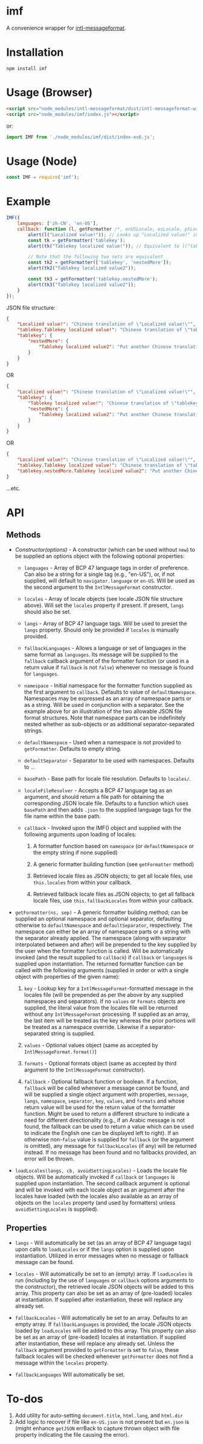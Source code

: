 # imf

A convenience wrapper for [intl-messageformat](https://github.com/yahoo/intl-messageformat).

# Installation

`npm install imf`

# Usage (Browser)

```html
<script src="node_modules/intl-messageformat/dist/intl-messageformat-with-locales.min.js"></script>
<script src="node_modules/imf/index.js"></script>
```

or:

```js
import IMF from './node_modules/imf/dist/index-es6.js';
```

# Usage (Node)

```js
const IMF = require('imf');
```

# Example

```js
IMF({
    languages: ['zh-CN', 'en-US'],
    callback: function (l, getFormatter /*, enUSLocale, esLocale, ptLocale, zhCNLocale*/) {
        alert(l("Localized value!")); // Looks up "Localized value!" in Chinese file (at "locales/zh-CN.json") and in English (at "locales/en-US.json") if not present in Chinese
        const tk = getFormatter('tablekey');
        alert(tk("Tablekey localized value!")); // Equivalent to l("tablekey.Tablekey localized value!")

        // Note that the following two sets are equivalent
        const tk2 = getFormatter(['tablekey', 'nestedMore']);
        alert(tk2("Tablekey localized value2"));

        const tk3 = getFormatter('tablekey.nestedMore');
        alert(tk3("Tablekey localized value2"));
    }
});
```

JSON file structure:

```json
{
    "Localized value!": "Chinese translation of \"Localized value!\"",
    "tablekey.Tablekey localized value!": "Chinese translation of \"tablekey.Tablekey localized value!\"",
    "tablekey": {
        "nestedMore": {
            "Tablekey localized value2": "Put another Chinese translation of \"tablekey.Tablekey localized value!\" here"
        }
    }
}
```

OR

```json
{
    "Localized value!": "Chinese translation of \"Localized value!\"",
    "tablekey": {
        "Tablekey localized value!": "Chinese translation of \"tablekey.Tablekey localized value!\"",
        "nestedMore": {
            "Tablekey localized value2": "Put another Chinese translation of \"tablekey.Tablekey localized value!\" here"
        }
    }
}
```

OR

```json
{
    "Localized value!": "Chinese translation of \"Localized value!\"",
    "tablekey.Tablekey localized value!": "Chinese translation of \"tablekey.Tablekey localized value!\"",
    "tablekey.nestedMore.Tablekey localized value2": "Put another Chinese translation of \"tablekey.Tablekey localized value!\" here"
}
```

...etc.

# API

## Methods

-   *Constructor(options)* - A constructor (which can be used without
      `new`) to be supplied an options object with the following
      optional properties:

    -   `languages` - Array of BCP 47 language tags in order of preference.
      Can also be a string for a single tag (e.g., "en-US"), or, if not
      supplied, will default to `navigator.language` or `en-US`. Will be
      used as the second argument to the `IntlMessageFormat` constructor.

    -   `locales` - Array of locale objects (see locale JSON file structure
      above). Will set the `locales` property if present. If present,
      `langs` should also be set.

    -   `langs` - Array of BCP 47 language tags. Will be used to preset
      the `langs` property. Should only be provided if `locales` is
      manually provided.

    -   `fallbackLanguages` - Allows a language or set of languages in
      the same format as `languages`. Its message will be supplied to
      the `fallback` callback argument of the formatter function (or
      used in a return value if `fallback` is not `false`) whenever no
      message is found for `languages`.

    -   `namespace` - Initial namespace for the formatter function
      supplied as the first argument to `callback`. Defaults to value
      of `defaultNamespace`. Namespaces may be expressed as an array
      of namespace parts or as a string. Will be used in conjunction
      with a separator. See the example above for an illustration of
      the two allowable JSON file format structures. Note that namespace
      parts can be indefinitely nested whether as sub-objects or as
      additional separator-separated strings.

    -   `defaultNamespace` - Used when a namespace is not provided
      to `getFormatter`. Defaults to empty string.

    -   `defaultSeparator` - Separator to be used with
      namespaces. Defaults to `.`.

    -   `basePath` - Base path for locale file resolution.
      Defaults to `locales/`.

    -   `localeFileResolver` - Accepts a BCP 47 language tag as
      an argument, and should return a file path for obtaining
      the corresponding JSON locale file. Defaults to a function
      which uses `basePath` and then adds `.json` to the supplied
      language tags for the file name within the base path.

    -   `callback` - Invoked upon the IMF() object and supplied with
        the following arguments upon loading of locales:

        1.  A formatter function based on `namespace` (or `defaultNamespace`
            or the empty string if none supplied)

        1.  A generic formatter building function (see `getFormatter` method)

        1.  Retrieved locale files as JSON objects; to get all locale
            files, use `this.locales` from within your callback.

        1.  Retrieved fallback locale files as JSON objects; to get
            all fallback locale files, use `this.fallbackLocales` from
            within your callback.

-   `getFormatter(ns, sep)` - A generic formatter building method; can be
    supplied an optional namespace and optional separator, defaulting
    otherwise to `defaultNamespace` and `defaultSeparator`, respectively.
    The namespace can either be an array of namespace parts or a string
    with the separator already applied. The namespace (along with
    separator interpolated between and after) will be prepended to
    the key supplied by the user when the formatter function is called.
    Will be automatically invoked (and the result supplied to `callback`)
    if `callback` or `languages` is supplied upon instantiation. The
    returned formatter function can be called with the following arguments
    (supplied in order or with a single object with properties of the
    given name):

    1.  `key` - Lookup key for a `IntlMessageFormat`-formatted message in
        the locales file (will be prepended as per the above by any supplied
        namespaces and separators). If no `values` or `formats` objects
        are supplied, the literal value from the locales file will be
        returned without any `IntlMessageFormat` processing. If supplied
        as an array, the last item will be treated as the key whereas the
        prior portions will be treated as a namespace override. Likewise
        if a separator-separated string is supplied.

    1.  `values` - Optional values object (same as accepted by
        `IntlMessageFormat.format()`)

    1.  `formats` - Optional formats object (same as accepted by
        third argument to the `IntlMessageFormat` constructor).

    1.  `fallback` - Optional fallback function or boolean. If a
        function, `fallback` will be called whenever a message cannot
        be found, and will be supplied a single object argument with
        properties, `message`, `langs`, `namespace`, `separator`,
        `key`, `values`, and `formats` and whose return value will
        be used for the return value of the formatter function. Might
        be used to return a different structure to indicate a need
        for different directionality (e.g., if an Arabic message is
        not found, the fallback can be used to return a value which
        can be used to indicate the English one can be displayed left
        to right). If an otherwise non-`false` value is supplied for
        `fallback` (or the argument is omitted), any message for
        `fallbackLocales` (if any) will be returned instead. If no
        message has been found and no fallbacks provided, an error
        will be thrown.

-   `loadLocales(langs, cb, avoidSettingLocales)` - Loads the locale
    file objects. Will be automatically invoked if `callback` or
    `languages` is supplied upon instantiation. The second callback
    argument is optional and will be invoked with each locale
    object as an argument after the locales have loaded (with
    the locales also available as an array of objects on the
    `locales` property (and used by formatters) unless
    `avoidSettingLocales` is supplied).

## Properties

-   `langs` - Will automatically be set (as an array of BCP 47
    language tags) upon calls to `loadLocales` or if the `langs`
    option is supplied upon instantiation. Utilized in error messages
    when no message or fallback message can be found.

-   `locales` - Will automatically be set to an (empty) array. If
    `loadLocales` is run (including by the use of `languages` or
    `callback` options arguments to the constructor), the retrieved
    locale JSON objects will be added to this array. This property
    can also be set as an array of (pre-loaded) locales at instantiation.
    If supplied after instantiation, these will replace any already set.

-   `fallbackLocales` - Will automatically be set to an array. Defaults
    to an empty array. If `fallbackLanguages` is provided, the locale
    JSON objects loaded by `loadLocales` will be added to this array.
    This property can also be set as an array of (pre-loaded) locales
    at instantiation. If supplied after instantiation, these will
    replace any already set. Unless the `fallback` argument provided
    to `getFormatter` is set to `false`, these fallback locales will be
    checked whenever `getFormatter` does not find a message within the
    `locales` property.

-   `fallbackLanguages`  Will automatically be set.

# To-dos

1.  Add utility for auto-setting `document.title`, `html.lang`, and
    `html.dir`
1.  Add logic to recover if file like `en-US.json` is not
    present but `en.json` is (might enhance `getJSON`
    errBack to capture thrown object with file property
    indicating the file causing the error).
